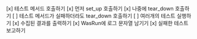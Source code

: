 [x] 테스트 메서드 호출하기
[x] 먼저 set_up 호출하기
[x] 나중에 tear_down 호출하기
[ ] 테스트 메서드가 실패하더라도 tear_down 호출하기
[ ] 여러개의 테스트 실행하기
[x] 수집된 결과를 출력하기
[x] WasRun에 로그 문자열 남기기
[x] 실패한 테스트 보고하기